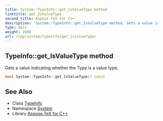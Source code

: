 ```yaml
---
title: System::TypeInfo::get_IsValueType method
linktitle: get_IsValueType
second_title: Aspose.TeX for C++
description: 'System::TypeInfo::get_IsValueType method. Gets a value indicating whether the Type is a value type in C++.'
type: docs
weight: 2400
url: /cpp/system/typeinfo/get_isvaluetype/
---
```

## TypeInfo::get_IsValueType method


Gets a value indicating whether the Type is a value type.

```cpp
bool System::TypeInfo::get_IsValueType() const
```

## See Also

* Class [TypeInfo](../)
* Namespace [System](../../)
* Library [Aspose.TeX for C++](../../../)
